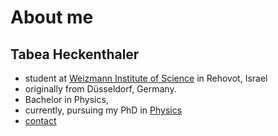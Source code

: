 # About me

## Tabea Heckenthaler 

* student at [Weizmann Institute of Science](https://www.weizmann.ac.il/pages/) in Rehovot, Israel
* originally from Düsseldorf, Germany. 
* Bachelor in Physics, 
* currently, pursuing my PhD in [Physics](https://en.wikipedia.org/wiki/Physics)
* [contact](https://www.weizmann.ac.il/physics/tabea-heckenthaler)